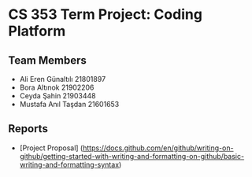 # CS 353 Term Project: Coding Platform

## Team Members

- Ali Eren Günaltılı 21801897
- Bora Altınok 21902206
- Ceyda Şahin 21903448
- Mustafa Anıl Taşdan 21601653


## Reports

- [Project Proposal] (https://docs.github.com/en/github/writing-on-github/getting-started-with-writing-and-formatting-on-github/basic-writing-and-formatting-syntax)

